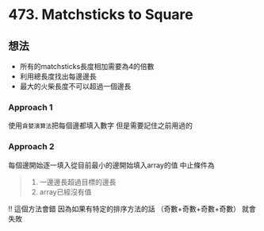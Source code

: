 ﻿# 473. Matchsticks to Square

## 想法

- 所有的matchsticks長度相加需要為4的倍數
- 利用總長度找出每邊邊長
- 最大的火柴長度不可以超過一個邊長

### Approach 1

使用`貪婪演算法`把每個邊都填入數字 但是需要記住之前用過的

### Approach 2

每個邊開始逐一填入從目前最小的邊開始填入array的值
中止條件為

> 1. 一邊邊長超過目標的邊長
> 2. array已經沒有值

!! 這個方法會錯 因為如果有特定的排序方法的話 （奇數+奇數+奇數+奇數） 就會失敗
